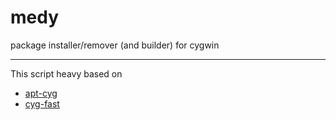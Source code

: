 # medy
package installer/remover (and builder) for cygwin

-------------

This script heavy based on  
- [apt-cyg](https://github.com/transcode-open/apt-cyg)
- [cyg-fast](https://github.com/tmshn/cyg-fast/)

